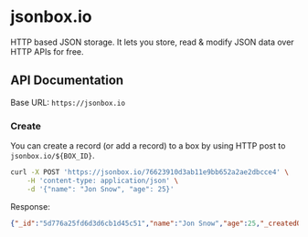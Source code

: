 # jsonbox.io
HTTP based JSON storage. It lets you store, read & modify JSON data over HTTP APIs for free. 

## API Documentation

Base URL: `https://jsonbox.io`

### Create
You can create a record (or add a record) to a box by using HTTP post to `jsonbox.io/${BOX_ID}`.
```sh
curl -X POST 'https://jsonbox.io/76623910d3ab11e9bb652a2ae2dbcce4' \
	-H 'content-type: application/json' \
	-d '{"name": "Jon Snow", "age": 25}'
```

Response:
```json
{"_id":"5d776a25fd6d3d6cb1d45c51","name":"Jon Snow","age":25,"_createdOn":"2019-09-10T09:17:25.607Z"}
```
